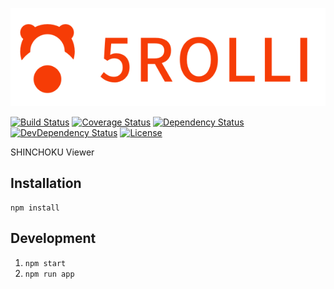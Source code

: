 ![5ROLLI](./logo.png)

[![Build Status][travis-image]][travis-url]
[![Coverage Status][codecov-image]][codecov-url]
[![Dependency Status][daviddm-image]][daviddm-url]
[![DevDependency Status][daviddm-dev-image]][daviddm-dev-url]
[![License][license-image]][license-url]


SHINCHOKU Viewer


## Installation

```
npm install
```

## Development


1. `npm start`
2. `npm run app`


[travis-url]: https://travis-ci.org/tongariboyz/5rolli
[travis-image]: https://img.shields.io/travis/tongariboyz/5rolli.svg?style=flat-square
[daviddm-url]: https://david-dm.org/tongariboyz/5rolli
[daviddm-image]: https://img.shields.io/david/tongariboyz/5rolli.svg?style=flat-square
[daviddm-dev-url]: https://david-dm.org/tongariboyz/5rolli#info=devDependencies
[daviddm-dev-image]: https://img.shields.io/david/dev/tongariboyz/5rolli.svg?style=flat-square
[codecov-url]: https://codecov.io/github/tongariboyz/5rolli
[codecov-image]: https://img.shields.io/codecov/c/github/tongariboyz/5rolli.svg?style=flat-square
[license-url]: https://github.com/tongariboyz/5rolli/blob/master/LICENSE
[license-image]: https://img.shields.io/github/license/tongariboyz/5rolli.svg?style=flat-square
